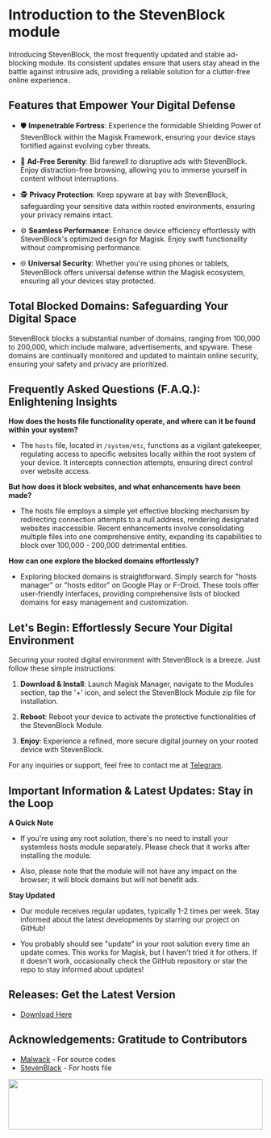 # Introduction to the StevenBlock module

Introducing StevenBlock, the most frequently updated and stable ad-blocking module. Its consistent updates ensure that users stay ahead in the battle against intrusive ads, providing a reliable solution for a clutter-free online experience.

## Features that Empower Your Digital Defense

- 🛡️ **Impenetrable Fortress**: Experience the formidable Shielding Power of StevenBlock within the Magisk Framework, ensuring your device stays fortified against evolving cyber threats.

- 🚫 **Ad-Free Serenity**: Bid farewell to disruptive ads with StevenBlock. Enjoy distraction-free browsing, allowing you to immerse yourself in content without interruptions.

- 🕵️ **Privacy Protection**: Keep spyware at bay with StevenBlock, safeguarding your sensitive data within rooted environments, ensuring your privacy remains intact.

- ⚙️ **Seamless Performance**: Enhance device efficiency effortlessly with StevenBlock's optimized design for Magisk. Enjoy swift functionality without compromising performance.

- 🌐 **Universal Security**: Whether you're using phones or tablets, StevenBlock offers universal defense within the Magisk ecosystem, ensuring all your devices stay protected.

## Total Blocked Domains: Safeguarding Your Digital Space

StevenBlock blocks a substantial number of domains, ranging from 100,000 to 200,000, which include malware, advertisements, and spyware. These domains are continually monitored and updated to maintain online security, ensuring your safety and privacy are prioritized.

## Frequently Asked Questions (F.A.Q.): Enlightening Insights

**How does the hosts file functionality operate, and where can it be found within your system?**

- The `hosts` file, located in `/system/etc`, functions as a vigilant gatekeeper, regulating access to specific websites locally within the root system of your device. It intercepts connection attempts, ensuring direct control over website access.

**But how does it block websites, and what enhancements have been made?**

- The hosts file employs a simple yet effective blocking mechanism by redirecting connection attempts to a null address, rendering designated websites inaccessible. Recent enhancements involve consolidating multiple files into one comprehensive entity, expanding its capabilities to block over 100,000 - 200,000 detrimental entities.

**How can one explore the blocked domains effortlessly?**

- Exploring blocked domains is straightforward. Simply search for "hosts manager" or "hosts editor" on Google Play or F-Droid. These tools offer user-friendly interfaces, providing comprehensive lists of blocked domains for easy management and customization.

## Let's Begin: Effortlessly Secure Your Digital Environment

Securing your rooted digital environment with StevenBlock is a breeze. Just follow these simple instructions:

1. **Download & Install**: Launch Magisk Manager, navigate to the Modules section, tap the '+' icon, and select the StevenBlock Module zip file for installation.

2. **Reboot**: Reboot your device to activate the protective functionalities of the StevenBlock Module.

3. **Enjoy**: Experience a refined, more secure digital journey on your rooted device with StevenBlock.

For any inquiries or support, feel free to contact me at [Telegram](https://t.me/microzort).

## Important Information & Latest Updates: Stay in the Loop

**A Quick Note**

- If you're using any root solution, there's no need to install your systemless hosts module separately. Please check that it works after installing the module.
  
- Also, please note that the module will not have any impact on the browser; it will block domains but will not benefit ads.

**Stay Updated**

- Our module receives regular updates, typically 1-2 times per week. Stay informed about the latest developments by starring our project on GitHub!

- You probably should see "update" in your root solution every time an update comes. This works for Magisk, but I haven't tried it for others. If it doesn't work, occasionally check the GitHub repository or star the repo to stay informed about updates!

## Releases: Get the Latest Version

- [Download Here](https://github.com/mikropsoft/StevenBlock/releases)

## Acknowledgements: Gratitude to Contributors

- [Malwack](https://github.com/Magisk-Modules-Alt-Repo/Malwack) - For source codes
- [StevenBlack](https://github.com/StevenBlack/hosts) - For hosts file

<img src="https://raw.githubusercontent.com/matfantinel/matfantinel/master/waves.svg" width="100%" height="100">
